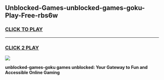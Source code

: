 
## Unblocked-Games-unblocked-games-goku-Play-Free-rbs6w
<h3>
<a href="https://premium76.site?title=unblocked-games-goku&ref=23A">CLICK TO PLAY</a></h3>
<hr>

<h3>
<a href="https://premium76.site?title=unblocked-games-goku&ref=23A">CLICK 2 PLAY</a>
  
</h3>

<a href="https://premium76.site?title=unblocked-games-goku&ref=23A"><img src="https://clearcache.store/games.png"></a>


**unblocked-games-goku games unblocked: Your Gateway to Fun and Accessible Online Gaming**
